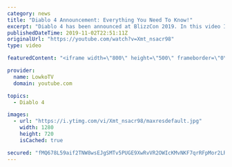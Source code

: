 ```yaml
---
category: news
title: "Diablo 4 Announcement: Everything You Need To Know!"
excerpt: "Diablo 4 has been announced at BlizzCon 2019. In this video I go over everything you need to know about this upcoming Blizzard Entertainment game."
publishedDateTime: 2019-11-02T22:51:11Z
originalUrl: "https://youtube.com/watch?v=Xmt_nsacr98"
type: video

featuredContent: "<iframe width=\"800\" height=\"500\" frameborder=\"0\" src=\"https://www.youtube.com/embed/Xmt_nsacr98\" allow=\"accelerometer; autoplay; encrypted-media; gyroscope; picture-in-picture\" allowfullscreen></iframe>"

provider:
  name: LowkoTV
  domain: youtube.com

topics:
  - Diablo 4

images:
  - url: "https://i.ytimg.com/vi/Xmt_nsacr98/maxresdefault.jpg"
    width: 1280
    height: 720
    isCached: true

secured: "fMQ678L59aif2TNW8wsEJgSMTv5PUGE9XwRvVR2OWIcKMvNKF7qrRFpMor2LRzC1zaLgA8AkBe1u5/zji3HxB2LUnqiarYSPmQ5PSIuImCQ3fqi8pfwsqXuZhsC5UH59ei2RVxKT1De5CMBhtqrLsNcMkzIKDm6WBP8rIDClj4lc6KdfAKj19RODfR5n+YrrzgIork+Dn/28VKwRV7wYexjwxWXkVNSckshks+tTLgUDzi9tQ+VVnFodbyspOaAQvv4YwMiiSmcfGhvhVPUMT5qxPfuU3OZHvoTEPWbx1iSPqKBqcd7Rv/TpC32KmOWOjNKLT4GkeDlzfzpbL8qm/nqKmDx+JFm7cXl7dCsbz2s7gpzsrSJmtqPuy6RfKIGPRDKyyaU7O0KvxQcsquyMxql7QSXkTqIKLvsxncC5DgQB20St2xiUjdRiZp5NjpNO;vrpBeNmNiDs89jER1SqFuQ=="
---
```


